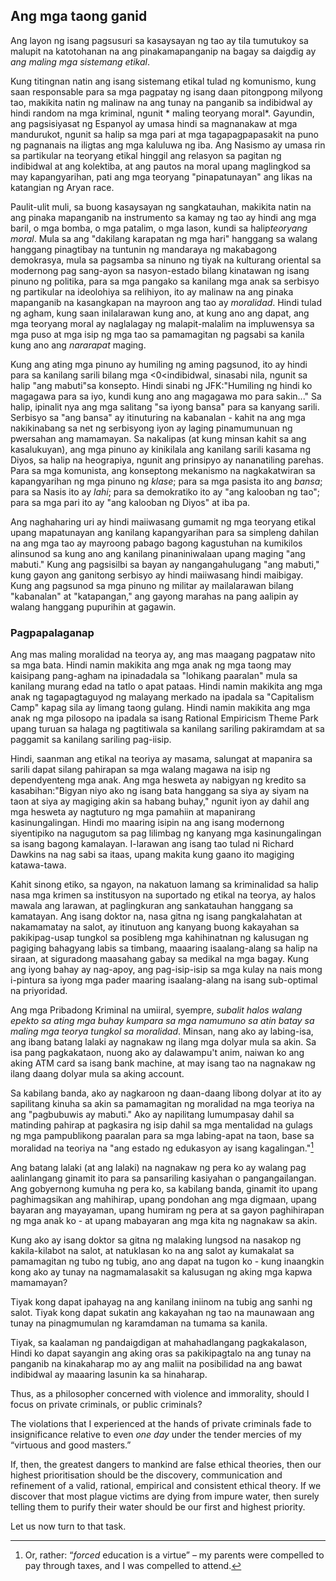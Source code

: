 ## Ang mga taong ganid

Ang layon ng isang pagsusuri sa kasaysayan ng tao ay tila tumutukoy sa malupit na katotohanan na ang pinakamapanganip na bagay sa daigdig ay *ang maling mga sistemang etikal*.

Kung titingnan natin ang isang sistemang etikal tulad ng komunismo, kung saan responsable para sa mga pagpatay ng isang daan pitongpong milyong tao, makikita natin ng malinaw na ang tunay na panganib sa indibidwal ay hindi random na mga kriminal, ngunit * maling teoryang moral*. Gayundin, ang pagsisiyasat ng Espanyol ay umasa hindi sa magnanakaw at mga mandurukot, ngunit sa halip sa mga pari at mga tagapagpapasakit na puno ng pagnanais na iligtas ang mga kaluluwa ng iba. Ang Nasismo ay umasa rin sa partikular na teoryang etikal hinggil ang relasyon sa pagitan ng indibidwal at ang kolektiba, at ang pautos na moral upang maglingkod sa may kapangyarihan, pati ang mga teoryang "pinapatunayan" ang likas na katangian ng Aryan race.

Paulit-ulit muli, sa buong kasaysayan ng sangkatauhan, makikita natin na ang pinaka mapanganib na instrumento sa kamay ng tao ay hindi ang mga baril, o mga bomba, o mga patalim, o mga lason, kundi sa halip*teoryang moral*. Mula sa ang "dakilang karapatan ng mga hari" hanggang sa walang hanggang pinagtibay na tuntunin ng mandaraya ng makabagong demokrasya, mula sa pagsamba sa ninuno ng tiyak na kulturang oriental sa modernong pag sang-ayon sa nasyon-estado bilang kinatawan ng isang pinuno ng politika, para sa mga pangako sa kanilang mga anak sa serbisyo ng partikular na ideolohiya sa relihiyon, ito ay malinaw na ang pinaka mapanganib na kasangkapan na mayroon ang tao ay *moralidad*. Hindi tulad ng agham, kung saan inilalarawan kung ano, at kung ano ang dapat, ang mga teoryang moral ay naglalagay ng malapit-malalim na impluwensya sa mga puso at mga isip ng mga tao sa pamamagitan ng pagsabi sa kanila kung ano ang *nararapat* maging.

Kung ang ating mga pinuno ay humiling ng aming pagsunod, ito ay hindi para sa kanilang sarili bilang mga <0<indibidwal</em>, sinasabi nila, ngunit sa halip "ang mabuti"sa konsepto. Hindi sinabi ng JFK:"Humiling ng hindi ko magagawa para sa iyo, kundi kung ano ang magagawa mo para sakin..." Sa halip, ipinalit nya ang mga salitang "sa iyong bansa" para sa kanyang sarili. Serbisyo sa "ang bansa" ay itinuturing na kabanalan - kahit na ang mga nakikinabang sa net ng serbisyong iyon ay laging pinamumunuan ng pwersahan ang mamamayan. Sa nakalipas (at kung minsan kahit sa ang kasalukuyan), ang mga pinuno ay kinikilala ang kanilang sarili kasama ng Diyos, sa halip na heograpiya, ngunit ang prinsipyo ay nananatiling parehas. Para sa mga komunista, ang konseptong mekanismo na nagkakatwiran sa kapangyarihan ng mga pinuno ng *klase*; para sa mga pasista ito ang *bansa*; para sa Nasis ito ay *lahi*; para sa demokratiko ito ay "ang kalooban ng tao"; para sa mga pari ito ay "ang kalooban ng Diyos" at iba pa.

Ang naghaharing uri ay hindi maiiwasang gumamit ng mga teoryang etikal upang mapatunayan ang kanilang kapangyarihan para sa simpleng dahilan na ang mga tao ay mayroong pabago bagong kagustuhan na kumikilos alinsunod sa kung ano ang kanilang pinaniniwalaan upang maging "ang mabuti." Kung ang pagsisilbi sa bayan ay nangangahulugang "ang mabuti," kung gayon ang ganitong serbisyo ay hindi maiiwasang hindi maibigay. Kung ang pagsunod sa mga pinuno ng militar ay mailalarawan bilang "kabanalan" at "katapangan," ang gayong marahas na pang aalipin ay walang hanggang pupurihin at gagawin.

### Pagpapalaganap

Ang mas maling moralidad na teorya ay, ang mas maagang pagpataw nito sa mga bata. Hindi namin makikita ang mga anak ng mga taong may kaisipang pang-agham na ipinadadala sa "lohikang paaralan" mula sa kanilang murang edad na tatlo o apat pataas. Hindi namin makikita ang mga anak ng tagapagtaguyod ng malayang merkado na ipadala sa "Capitalism Camp" kapag sila ay limang taong gulang. Hindi namin makikita ang mga anak ng mga pilosopo na ipadala sa isang Rational Empiricism Theme Park upang turuan sa halaga ng pagtitiwala sa kanilang sariling pakiramdam at sa paggamit sa kanilang sariling pag-iisip.

Hindi, saanman ang etikal na teoriya ay masama, salungat at mapanira sa sarili dapat silang pahirapan sa mga walang magawa na isip ng dependyenteng mga anak. Ang mga hesweta ay nabigyan ng kredito sa kasabihan:"Bigyan niyo ako ng isang bata hanggang sa siya ay siyam na taon at siya ay magiging akin sa habang buhay," ngunit iyon ay dahil ang mga hesweta ay nagtuturo ng mga pamahiin at mapanirang kasinungalingan. Hindi mo maaring isipin na ang isang modernong siyentipiko na nagugutom sa pag lilimbag ng kanyang mga kasinungalingan sa isang bagong kamalayan. I-larawan ang isang tao tulad ni Richard Dawkins na nag sabi sa itaas, upang makita kung gaano ito magiging katawa-tawa.

Kahit sinong etiko, sa ngayon, na nakatuon lamang sa kriminalidad sa halip nasa mga krimen sa institusyon na suportado ng etikal na teorya, ay halos mawala ang larawan, at paglingkuran ang sankatauhan hanggang sa kamatayan. Ang isang doktor na, nasa gitna ng isang pangkalahatan at nakamamatay na salot, ay itinutuon ang kanyang buong kakayahan sa pakikipag-usap tungkol sa posibleng mga kahihinatnan ng kalusugan ng pagiging bahagyang labis sa timbang, maaaring isaalang-alang sa halip na siraan, at siguradong maasahang gabay sa medikal na mga bagay. Kung ang iyong bahay ay nag-apoy, ang pag-isip-isip sa mga kulay na nais mong i-pintura sa iyong mga pader maaring isaalang-alang na isang sub-optimal na priyoridad.

Ang mga Pribadong Kriminal na umiiral, syempre, *subalit halos walang epekto sa ating mga buhay kumpara sa mga namumuno sa atin batay sa maling mga teorya tungkol sa moralidad*. Minsan, nang ako ay labing-isa, ang ibang batang lalaki ay nagnakaw ng ilang mga dolyar mula sa akin. Sa isa pang pagkakataon, nuong ako ay dalawampu't anim, naiwan ko ang aking ATM card sa isang bank machine, at may isang tao na nagnakaw ng ilang daang dolyar mula sa aking account.

Sa kabilang banda, ako ay nagkaroon ng daan-daang libong dolyar at ito ay sapilitang kinuha sa akin sa pamamagitan ng moralidad na mga teoriya na ang "pagbubuwis ay mabuti." Ako ay napilitang lumumpasay dahil sa matinding pahirap at pagkasira ng isip dahil sa mga mentalidad na gulags ng mga pampublikong paaralan para sa mga labing-apat na taon, base sa moralidad na teoriya na "ang estado ng edukasyon ay isang kagalingan."[^12]

Ang batang lalaki (at ang lalaki) na nagnakaw ng pera ko ay walang pag aalinlangang ginamit ito para sa pansariling kasiyahan o pangangailangan. Ang gobyernong kumuha ng pera ko, sa kabilang banda, ginamit ito upang paghimagsikan ang mahihirap, upang pondohan ang mga digmaan, upang bayaran ang mayayaman, upang humiram ng pera at sa gayon paghihirapan ng mga anak ko - at upang mabayaran ang mga kita ng nagnakaw sa akin.

Kung ako ay isang doktor sa gitna ng malaking lungsod na nasakop ng kakila-kilabot na salot, at natuklasan ko na ang salot ay kumakalat sa pamamagitan ng tubo ng tubig, ano ang dapat na tugon ko - kung inaangkin kong ako ay tunay na nagmamalasakit sa kalusugan ng aking mga kapwa mamamayan?

Tiyak kong dapat ipahayag na ang kanilang iniinom na tubig ang sanhi ng salot. Tiyak kong dapat sukatin ang kakayahan ng tao na maunawaan ang tunay na pinagmumulan ng karamdaman na tumama sa kanila.

Tiyak, sa kaalaman ng pandaigdigan at mahahadlangang pagkakalason, Hindi ko dapat sayangin ang aking oras sa pakikipagtalo na ang tunay na panganib na kinakaharap mo ay ang maliit na posibilidad na ang bawat indibidwal ay maaaring lasunin ka sa hinaharap.

Thus, as a philosopher concerned with violence and immorality, should I focus on private criminals, or public criminals?

The violations that I experienced at the hands of private criminals fade to insignificance relative to even *one day* under the tender mercies of my “virtuous and good masters.”

If, then, the greatest dangers to mankind are false ethical theories, then our highest prioritisation should be the discovery, communication and refinement of a valid, rational, empirical and consistent ethical theory. If we discover that most plague victims are dying from impure water, then surely telling them to purify their water should be our first and highest priority.

Let us now turn to that task.

[^12]: Or, rather: “*forced* education is a virtue” – my parents were compelled to pay through taxes, and I was compelled to attend.